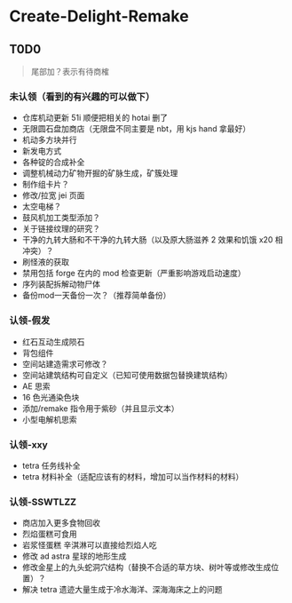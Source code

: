# Create-Delight-Remake

## T0D0

> 尾部加？表示有待商榷

### 未认领（看到的有兴趣的可以做下）

- 仓库机动更新 51i 顺便把相关的 hotai 删了
- 无限圆石盘加商店（无限盘不同主要是 nbt，用 kjs hand 拿最好）
- 机动多方块并行
- 新发电方式
- 各种锭的合成补全
- 调整机械动力矿物开掘的矿脉生成，矿簇处理
- 制作组卡片？
- 修改/拉宽 jei 页面
- 太空电梯？
- 鼓风机加工类型添加？
- 关于链接纹理的研究？
- 干净的九转大肠和不干净的九转大肠（以及原大肠滋养 2 效果和饥饿 x20 相冲突）？
- 刷怪液的获取
- 禁用包括 forge 在内的 mod 检查更新（严重影响游戏启动速度）
- 序列装配拆解动物尸体
- 备份mod一天备份一次？（推荐简单备份）

### 认领-假发

- 红石互动生成陨石
- 背包组件
- 空间站建造需求可修改？
- 空间站建筑结构可自定义（已知可使用数据包替换建筑结构）
- AE 思索
- 16 色光通染色块
- 添加/remake 指令用于紫砂（并且显示文本）
- 小型电解机思索

### 认领-xxy

- tetra 任务线补全
- tetra 材料补全（适配应该有的材料，增加可以当作材料的材料）

### 认领-SSWTLZZ

- 商店加入更多食物回收
- 烈焰蛋糕可食用
- 岩浆怪蛋糕 辛淇淋可以直接给烈焰人吃
- 修改 ad astra 星球的地形生成
- 修改金星上的九头蛇洞穴结构（替换不合适的草方块、树叶等或修改生成位置）？
- 解决 tetra 遗迹大量生成于冷水海洋、深海海床之上的问题
